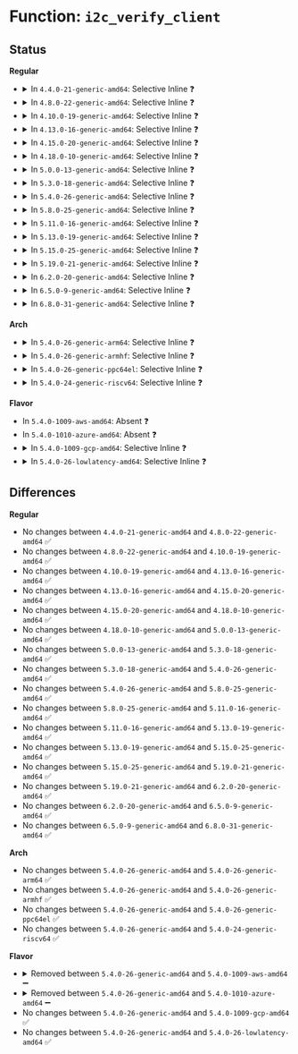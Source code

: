# Function: <code>i2c_verify_client</code>

## Status
<b>Regular</b>
<ul>
<li>
<details>
<summary>In <code>4.4.0-21-generic-amd64</code>: Selective Inline ❓</summary>

```c
struct i2c_client * i2c_verify_client(struct device * dev)
```

```json
{
  "name": "i2c_verify_client",
  "collision_type": "Unique Global",
  "inline_type": "Selective",
  "funcs": [
    {
      "addr": 18446744071585627877,
      "name": "i2c_verify_client",
      "external": true,
      "loc": "drivers/i2c/i2c-core.c:845",
      "file": "drivers/i2c/i2c-core.c",
      "inline": "not declared, inlined",
      "caller_inline": [
        "drivers/i2c/i2c-core.c:i2c_device_shutdown",
        "drivers/i2c/i2c-core.c:i2c_cmd",
        "drivers/i2c/i2c-core.c:i2c_device_remove",
        "drivers/i2c/i2c-core.c:i2c_device_probe",
        "drivers/i2c/i2c-core.c:i2c_device_match",
        "drivers/i2c/i2c-core.c:__unregister_dummy",
        "drivers/i2c/i2c-core.c:__unregister_client"
      ],
      "caller_func": []
    }
  ],
  "symbols": [
    {
      "addr": 18446744071585627936,
      "name": "i2c_verify_client",
      "section": ".text",
      "bind": "STB_GLOBAL",
      "size": 32
    }
  ]
}
```
</details>
</li>
<li>
<details>
<summary>In <code>4.8.0-22-generic-amd64</code>: Selective Inline ❓</summary>

```c
struct i2c_client * i2c_verify_client(struct device * dev)
```

```json
{
  "name": "i2c_verify_client",
  "collision_type": "Unique Global",
  "inline_type": "Selective",
  "funcs": [
    {
      "addr": 18446744071586023557,
      "name": "i2c_verify_client",
      "external": true,
      "loc": "drivers/i2c/i2c-core.c:978",
      "file": "drivers/i2c/i2c-core.c",
      "inline": "not declared, inlined",
      "caller_inline": [
        "drivers/i2c/i2c-core.c:i2c_cmd",
        "drivers/i2c/i2c-core.c:__unregister_dummy",
        "drivers/i2c/i2c-core.c:__unregister_client",
        "drivers/i2c/i2c-core.c:i2c_device_shutdown",
        "drivers/i2c/i2c-core.c:i2c_device_remove",
        "drivers/i2c/i2c-core.c:i2c_device_probe",
        "drivers/i2c/i2c-core.c:i2c_device_match"
      ],
      "caller_func": []
    }
  ],
  "symbols": [
    {
      "addr": 18446744071586023360,
      "name": "i2c_verify_client",
      "section": ".text",
      "bind": "STB_GLOBAL",
      "size": 32
    }
  ]
}
```
</details>
</li>
<li>
<details>
<summary>In <code>4.10.0-19-generic-amd64</code>: Selective Inline ❓</summary>

```c
struct i2c_client * i2c_verify_client(struct device * dev)
```

```json
{
  "name": "i2c_verify_client",
  "collision_type": "Unique Global",
  "inline_type": "Selective",
  "funcs": [
    {
      "addr": 18446744071586220421,
      "name": "i2c_verify_client",
      "external": true,
      "loc": "drivers/i2c/i2c-core.c:1115",
      "file": "drivers/i2c/i2c-core.c",
      "inline": "not declared, inlined",
      "caller_inline": [
        "drivers/i2c/i2c-core.c:i2c_cmd",
        "drivers/i2c/i2c-core.c:__unregister_dummy",
        "drivers/i2c/i2c-core.c:__unregister_client",
        "drivers/i2c/i2c-core.c:i2c_device_shutdown",
        "drivers/i2c/i2c-core.c:i2c_device_remove",
        "drivers/i2c/i2c-core.c:i2c_device_probe",
        "drivers/i2c/i2c-core.c:i2c_device_match"
      ],
      "caller_func": []
    }
  ],
  "symbols": [
    {
      "addr": 18446744071586220224,
      "name": "i2c_verify_client",
      "section": ".text",
      "bind": "STB_GLOBAL",
      "size": 32
    }
  ]
}
```
</details>
</li>
<li>
<details>
<summary>In <code>4.13.0-16-generic-amd64</code>: Selective Inline ❓</summary>

```c
struct i2c_client * i2c_verify_client(struct device * dev)
```

```json
{
  "name": "i2c_verify_client",
  "collision_type": "Unique Global",
  "inline_type": "Selective",
  "funcs": [
    {
      "addr": 18446744071586314476,
      "name": "i2c_verify_client",
      "external": true,
      "loc": "drivers/i2c/i2c-core-base.c:517",
      "file": "drivers/i2c/i2c-core-base.c",
      "inline": "not declared, inlined",
      "caller_inline": [
        "drivers/i2c/i2c-core-base.c:i2c_device_match"
      ],
      "caller_func": []
    }
  ],
  "symbols": [
    {
      "addr": 18446744071586309392,
      "name": "i2c_verify_client",
      "section": ".text",
      "bind": "STB_GLOBAL",
      "size": 29
    }
  ]
}
```
</details>
</li>
<li>
<details>
<summary>In <code>4.15.0-20-generic-amd64</code>: Selective Inline ❓</summary>

```c
struct i2c_client * i2c_verify_client(struct device * dev)
```

```json
{
  "name": "i2c_verify_client",
  "collision_type": "Unique Global",
  "inline_type": "Selective",
  "funcs": [
    {
      "addr": 18446744071586777164,
      "name": "i2c_verify_client",
      "external": true,
      "loc": "drivers/i2c/i2c-core-base.c:522",
      "file": "drivers/i2c/i2c-core-base.c",
      "inline": "not declared, inlined",
      "caller_inline": [
        "drivers/i2c/i2c-core-base.c:i2c_device_match"
      ],
      "caller_func": []
    }
  ],
  "symbols": [
    {
      "addr": 18446744071586772912,
      "name": "i2c_verify_client",
      "section": ".text",
      "bind": "STB_GLOBAL",
      "size": 29
    }
  ]
}
```
</details>
</li>
<li>
<details>
<summary>In <code>4.18.0-10-generic-amd64</code>: Selective Inline ❓</summary>

```c
struct i2c_client * i2c_verify_client(struct device * dev)
```

```json
{
  "name": "i2c_verify_client",
  "collision_type": "Unique Global",
  "inline_type": "Selective",
  "funcs": [
    {
      "addr": 18446744071587045685,
      "name": "i2c_verify_client",
      "external": true,
      "loc": "drivers/i2c/i2c-core-base.c:503",
      "file": "drivers/i2c/i2c-core-base.c",
      "inline": "not declared, inlined",
      "caller_inline": [
        "drivers/i2c/i2c-core-base.c:i2c_cmd",
        "drivers/i2c/i2c-core-base.c:i2c_device_shutdown",
        "drivers/i2c/i2c-core-base.c:i2c_device_remove",
        "drivers/i2c/i2c-core-base.c:i2c_device_probe",
        "drivers/i2c/i2c-core-base.c:i2c_device_match"
      ],
      "caller_func": []
    }
  ],
  "symbols": [
    {
      "addr": 18446744071587045584,
      "name": "i2c_verify_client",
      "section": ".text",
      "bind": "STB_GLOBAL",
      "size": 29
    }
  ]
}
```
</details>
</li>
<li>
<details>
<summary>In <code>5.0.0-13-generic-amd64</code>: Selective Inline ❓</summary>

```c
struct i2c_client * i2c_verify_client(struct device * dev)
```

```json
{
  "name": "i2c_verify_client",
  "collision_type": "Unique Global",
  "inline_type": "Selective",
  "funcs": [
    {
      "addr": 18446744071587205781,
      "name": "i2c_verify_client",
      "external": true,
      "loc": "drivers/i2c/i2c-core-base.c:515",
      "file": "drivers/i2c/i2c-core-base.c",
      "inline": "not declared, inlined",
      "caller_inline": [
        "drivers/i2c/i2c-core-base.c:i2c_cmd",
        "drivers/i2c/i2c-core-base.c:i2c_device_shutdown",
        "drivers/i2c/i2c-core-base.c:i2c_device_remove",
        "drivers/i2c/i2c-core-base.c:i2c_device_probe",
        "drivers/i2c/i2c-core-base.c:i2c_device_match"
      ],
      "caller_func": []
    }
  ],
  "symbols": [
    {
      "addr": 18446744071587205680,
      "name": "i2c_verify_client",
      "section": ".text",
      "bind": "STB_GLOBAL",
      "size": 29
    }
  ]
}
```
</details>
</li>
<li>
<details>
<summary>In <code>5.3.0-18-generic-amd64</code>: Selective Inline ❓</summary>

```c
struct i2c_client * i2c_verify_client(struct device * dev)
```

```json
{
  "name": "i2c_verify_client",
  "collision_type": "Unique Global",
  "inline_type": "Selective",
  "funcs": [
    {
      "addr": 18446744071587471269,
      "name": "i2c_verify_client",
      "external": true,
      "loc": "drivers/i2c/i2c-core-base.c:513",
      "file": "drivers/i2c/i2c-core-base.c",
      "inline": "not declared, inlined",
      "caller_inline": [
        "drivers/i2c/i2c-core-base.c:i2c_cmd",
        "drivers/i2c/i2c-core-base.c:__unregister_dummy",
        "drivers/i2c/i2c-core-base.c:i2c_device_shutdown",
        "drivers/i2c/i2c-core-base.c:i2c_device_remove",
        "drivers/i2c/i2c-core-base.c:i2c_device_probe",
        "drivers/i2c/i2c-core-base.c:i2c_device_match"
      ],
      "caller_func": []
    }
  ],
  "symbols": [
    {
      "addr": 18446744071587471168,
      "name": "i2c_verify_client",
      "section": ".text",
      "bind": "STB_GLOBAL",
      "size": 29
    }
  ]
}
```
</details>
</li>
<li>
<details>
<summary>In <code>5.4.0-26-generic-amd64</code>: Selective Inline ❓</summary>

```c
struct i2c_client * i2c_verify_client(struct device * dev)
```

```json
{
  "name": "i2c_verify_client",
  "collision_type": "Unique Global",
  "inline_type": "Selective",
  "funcs": [
    {
      "addr": 18446744071587674389,
      "name": "i2c_verify_client",
      "external": true,
      "loc": "drivers/i2c/i2c-core-base.c:518",
      "file": "drivers/i2c/i2c-core-base.c",
      "inline": "not declared, inlined",
      "caller_inline": [
        "drivers/i2c/i2c-core-base.c:i2c_cmd",
        "drivers/i2c/i2c-core-base.c:__unregister_dummy",
        "drivers/i2c/i2c-core-base.c:i2c_device_shutdown",
        "drivers/i2c/i2c-core-base.c:i2c_device_remove",
        "drivers/i2c/i2c-core-base.c:i2c_device_probe",
        "drivers/i2c/i2c-core-base.c:i2c_device_match"
      ],
      "caller_func": []
    }
  ],
  "symbols": [
    {
      "addr": 18446744071587674288,
      "name": "i2c_verify_client",
      "section": ".text",
      "bind": "STB_GLOBAL",
      "size": 29
    }
  ]
}
```
</details>
</li>
<li>
<details>
<summary>In <code>5.8.0-25-generic-amd64</code>: Selective Inline ❓</summary>

```c
struct i2c_client * i2c_verify_client(struct device * dev)
```

```json
{
  "name": "i2c_verify_client",
  "collision_type": "Unique Global",
  "inline_type": "Selective",
  "funcs": [
    {
      "addr": 18446744071588541973,
      "name": "i2c_verify_client",
      "external": true,
      "loc": "drivers/i2c/i2c-core-base.c:528",
      "file": "drivers/i2c/i2c-core-base.c",
      "inline": "not declared, inlined",
      "caller_inline": [
        "drivers/i2c/i2c-core-base.c:i2c_cmd",
        "drivers/i2c/i2c-core-base.c:__unregister_dummy",
        "drivers/i2c/i2c-core-base.c:i2c_device_shutdown",
        "drivers/i2c/i2c-core-base.c:i2c_device_remove",
        "drivers/i2c/i2c-core-base.c:i2c_device_probe",
        "drivers/i2c/i2c-core-base.c:i2c_device_match"
      ],
      "caller_func": [
        "drivers/i2c/i2c-core-acpi.c:i2c_acpi_notify"
      ]
    }
  ],
  "symbols": [
    {
      "addr": 18446744071588541872,
      "name": "i2c_verify_client",
      "section": ".text",
      "bind": "STB_GLOBAL",
      "size": 29
    }
  ]
}
```
</details>
</li>
<li>
<details>
<summary>In <code>5.11.0-16-generic-amd64</code>: Selective Inline ❓</summary>

```c
struct i2c_client * i2c_verify_client(struct device * dev)
```

```json
{
  "name": "i2c_verify_client",
  "collision_type": "Unique Global",
  "inline_type": "Selective",
  "funcs": [
    {
      "addr": 18446744071588566981,
      "name": "i2c_verify_client",
      "external": true,
      "loc": "drivers/i2c/i2c-core-base.c:656",
      "file": "drivers/i2c/i2c-core-base.c",
      "inline": "not declared, inlined",
      "caller_inline": [
        "drivers/i2c/i2c-core-base.c:i2c_cmd",
        "drivers/i2c/i2c-core-base.c:__unregister_dummy",
        "drivers/i2c/i2c-core-base.c:i2c_device_shutdown",
        "drivers/i2c/i2c-core-base.c:i2c_device_probe",
        "drivers/i2c/i2c-core-base.c:i2c_device_match"
      ],
      "caller_func": [
        "drivers/i2c/i2c-core-acpi.c:i2c_acpi_notify"
      ]
    }
  ],
  "symbols": [
    {
      "addr": 18446744071588566880,
      "name": "i2c_verify_client",
      "section": ".text",
      "bind": "STB_GLOBAL",
      "size": 29
    }
  ]
}
```
</details>
</li>
<li>
<details>
<summary>In <code>5.13.0-19-generic-amd64</code>: Selective Inline ❓</summary>

```c
struct i2c_client * i2c_verify_client(struct device * dev)
```

```json
{
  "name": "i2c_verify_client",
  "collision_type": "Unique Global",
  "inline_type": "Selective",
  "funcs": [
    {
      "addr": 18446744071588450197,
      "name": "i2c_verify_client",
      "external": true,
      "loc": "drivers/i2c/i2c-core-base.c:700",
      "file": "drivers/i2c/i2c-core-base.c",
      "inline": "not declared, inlined",
      "caller_inline": [
        "drivers/i2c/i2c-core-base.c:i2c_cmd",
        "drivers/i2c/i2c-core-base.c:__unregister_dummy",
        "drivers/i2c/i2c-core-base.c:i2c_device_shutdown",
        "drivers/i2c/i2c-core-base.c:i2c_device_probe",
        "drivers/i2c/i2c-core-base.c:i2c_device_match"
      ],
      "caller_func": [
        "drivers/i2c/i2c-core-acpi.c:i2c_acpi_notify"
      ]
    }
  ],
  "symbols": [
    {
      "addr": 18446744071588450096,
      "name": "i2c_verify_client",
      "section": ".text",
      "bind": "STB_GLOBAL",
      "size": 29
    }
  ]
}
```
</details>
</li>
<li>
<details>
<summary>In <code>5.15.0-25-generic-amd64</code>: Selective Inline ❓</summary>

```c
struct i2c_client * i2c_verify_client(struct device * dev)
```

```json
{
  "name": "i2c_verify_client",
  "collision_type": "Unique Global",
  "inline_type": "Selective",
  "funcs": [
    {
      "addr": 18446744071589118181,
      "name": "i2c_verify_client",
      "external": true,
      "loc": "drivers/i2c/i2c-core-base.c:701",
      "file": "drivers/i2c/i2c-core-base.c",
      "inline": "not declared, inlined",
      "caller_inline": [
        "drivers/i2c/i2c-core-base.c:i2c_cmd",
        "drivers/i2c/i2c-core-base.c:__unregister_dummy",
        "drivers/i2c/i2c-core-base.c:i2c_device_shutdown",
        "drivers/i2c/i2c-core-base.c:i2c_device_probe",
        "drivers/i2c/i2c-core-base.c:i2c_device_match"
      ],
      "caller_func": [
        "drivers/i2c/i2c-core-acpi.c:i2c_acpi_notify"
      ]
    }
  ],
  "symbols": [
    {
      "addr": 18446744071589118080,
      "name": "i2c_verify_client",
      "section": ".text",
      "bind": "STB_GLOBAL",
      "size": 29
    }
  ]
}
```
</details>
</li>
<li>
<details>
<summary>In <code>5.19.0-21-generic-amd64</code>: Selective Inline ❓</summary>

```c
struct i2c_client * i2c_verify_client(struct device * dev)
```

```json
{
  "name": "i2c_verify_client",
  "collision_type": "Unique Global",
  "inline_type": "Selective",
  "funcs": [
    {
      "addr": 18446744071590566165,
      "name": "i2c_verify_client",
      "external": true,
      "loc": "drivers/i2c/i2c-core-base.c:702",
      "file": "drivers/i2c/i2c-core-base.c",
      "inline": "not declared, inlined",
      "caller_inline": [
        "drivers/i2c/i2c-core-base.c:i2c_cmd",
        "drivers/i2c/i2c-core-base.c:__unregister_dummy",
        "drivers/i2c/i2c-core-base.c:i2c_device_shutdown",
        "drivers/i2c/i2c-core-base.c:i2c_device_probe",
        "drivers/i2c/i2c-core-base.c:i2c_device_match"
      ],
      "caller_func": [
        "drivers/i2c/i2c-core-acpi.c:i2c_acpi_notify"
      ]
    }
  ],
  "symbols": [
    {
      "addr": 18446744071590566000,
      "name": "i2c_verify_client",
      "section": ".text",
      "bind": "STB_GLOBAL",
      "size": 41
    }
  ]
}
```
</details>
</li>
<li>
<details>
<summary>In <code>6.2.0-20-generic-amd64</code>: Selective Inline ❓</summary>

```c
struct i2c_client * i2c_verify_client(struct device * dev)
```

```json
{
  "name": "i2c_verify_client",
  "collision_type": "Unique Global",
  "inline_type": "Selective",
  "funcs": [
    {
      "addr": 18446744071592221285,
      "name": "i2c_verify_client",
      "external": true,
      "loc": "drivers/i2c/i2c-core-base.c:703",
      "file": "drivers/i2c/i2c-core-base.c",
      "inline": "not declared, inlined",
      "caller_inline": [
        "drivers/i2c/i2c-core-base.c:i2c_cmd",
        "drivers/i2c/i2c-core-base.c:__unregister_dummy",
        "drivers/i2c/i2c-core-base.c:i2c_device_shutdown",
        "drivers/i2c/i2c-core-base.c:i2c_device_probe",
        "drivers/i2c/i2c-core-base.c:i2c_device_match"
      ],
      "caller_func": [
        "drivers/i2c/i2c-core-acpi.c:i2c_acpi_notify"
      ]
    }
  ],
  "symbols": [
    {
      "addr": 18446744071592221104,
      "name": "i2c_verify_client",
      "section": ".text",
      "bind": "STB_GLOBAL",
      "size": 41
    }
  ]
}
```
</details>
</li>
<li>
<details>
<summary>In <code>6.5.0-9-generic-amd64</code>: Selective Inline ❓</summary>

```c
struct i2c_client * i2c_verify_client(struct device * dev)
```

```json
{
  "name": "i2c_verify_client",
  "collision_type": "Unique Global",
  "inline_type": "Selective",
  "funcs": [
    {
      "addr": 18446744071592645749,
      "name": "i2c_verify_client",
      "external": true,
      "loc": "drivers/i2c/i2c-core-base.c:718",
      "file": "drivers/i2c/i2c-core-base.c",
      "inline": "not declared, inlined",
      "caller_inline": [
        "drivers/i2c/i2c-core-base.c:i2c_cmd",
        "drivers/i2c/i2c-core-base.c:__unregister_dummy",
        "drivers/i2c/i2c-core-base.c:i2c_find_device_by_fwnode",
        "drivers/i2c/i2c-core-base.c:i2c_device_shutdown",
        "drivers/i2c/i2c-core-base.c:i2c_device_probe",
        "drivers/i2c/i2c-core-base.c:i2c_device_match"
      ],
      "caller_func": []
    }
  ],
  "symbols": [
    {
      "addr": 18446744071592645568,
      "name": "i2c_verify_client",
      "section": ".text",
      "bind": "STB_GLOBAL",
      "size": 41
    }
  ]
}
```
</details>
</li>
<li>
<details>
<summary>In <code>6.8.0-31-generic-amd64</code>: Selective Inline ❓</summary>

```c
struct i2c_client * i2c_verify_client(struct device * dev)
```

```json
{
  "name": "i2c_verify_client",
  "collision_type": "Unique Global",
  "inline_type": "Selective",
  "funcs": [
    {
      "addr": 18446744071593390901,
      "name": "i2c_verify_client",
      "external": true,
      "loc": "drivers/i2c/i2c-core-base.c:721",
      "file": "drivers/i2c/i2c-core-base.c",
      "inline": "not declared, inlined",
      "caller_inline": [
        "drivers/i2c/i2c-core-base.c:i2c_cmd",
        "drivers/i2c/i2c-core-base.c:__unregister_dummy",
        "drivers/i2c/i2c-core-base.c:i2c_find_device_by_fwnode",
        "drivers/i2c/i2c-core-base.c:i2c_device_shutdown",
        "drivers/i2c/i2c-core-base.c:i2c_device_probe",
        "drivers/i2c/i2c-core-base.c:i2c_device_match"
      ],
      "caller_func": []
    }
  ],
  "symbols": [
    {
      "addr": 18446744071593390720,
      "name": "i2c_verify_client",
      "section": ".text",
      "bind": "STB_GLOBAL",
      "size": 41
    }
  ]
}
```
</details>
</li>
</ul>
<b>Arch</b>
<ul>
<li>
<details>
<summary>In <code>5.4.0-26-generic-arm64</code>: Selective Inline ❓</summary>

```c
struct i2c_client * i2c_verify_client(struct device * dev)
```

```json
{
  "name": "i2c_verify_client",
  "collision_type": "Unique Global",
  "inline_type": "Selective",
  "funcs": [
    {
      "addr": 18446603336500832188,
      "name": "i2c_verify_client",
      "external": true,
      "loc": "drivers/i2c/i2c-core-base.c:518",
      "file": "drivers/i2c/i2c-core-base.c",
      "inline": "not declared, inlined",
      "caller_inline": [
        "drivers/i2c/i2c-core-base.c:i2c_cmd",
        "drivers/i2c/i2c-core-base.c:__unregister_dummy",
        "drivers/i2c/i2c-core-base.c:i2c_device_shutdown",
        "drivers/i2c/i2c-core-base.c:i2c_device_remove",
        "drivers/i2c/i2c-core-base.c:i2c_device_probe",
        "drivers/i2c/i2c-core-base.c:i2c_device_match"
      ],
      "caller_func": [
        "drivers/i2c/i2c-core-of.c:of_find_i2c_device_by_node"
      ]
    }
  ],
  "symbols": [
    {
      "addr": 18446603336500831968,
      "name": "i2c_verify_client",
      "section": ".text",
      "bind": "STB_GLOBAL",
      "size": 60
    }
  ]
}
```
</details>
</li>
<li>
<details>
<summary>In <code>5.4.0-26-generic-armhf</code>: Selective Inline ❓</summary>

```c
struct i2c_client * i2c_verify_client(struct device * dev)
```

```json
{
  "name": "i2c_verify_client",
  "collision_type": "Unique Global",
  "inline_type": "Selective",
  "funcs": [
    {
      "addr": 3233349872,
      "name": "i2c_verify_client",
      "external": true,
      "loc": "drivers/i2c/i2c-core-base.c:518",
      "file": "drivers/i2c/i2c-core-base.c",
      "inline": "not declared, inlined",
      "caller_inline": [
        "drivers/i2c/i2c-core-base.c:i2c_cmd",
        "drivers/i2c/i2c-core-base.c:__unregister_dummy",
        "drivers/i2c/i2c-core-base.c:i2c_device_shutdown",
        "drivers/i2c/i2c-core-base.c:i2c_device_remove",
        "drivers/i2c/i2c-core-base.c:i2c_device_probe",
        "drivers/i2c/i2c-core-base.c:i2c_device_match"
      ],
      "caller_func": [
        "drivers/i2c/i2c-core-of.c:of_find_i2c_device_by_node"
      ]
    }
  ],
  "symbols": [
    {
      "addr": 3233349700,
      "name": "i2c_verify_client",
      "section": ".text",
      "bind": "STB_GLOBAL",
      "size": 48
    }
  ]
}
```
</details>
</li>
<li>
<details>
<summary>In <code>5.4.0-26-generic-ppc64el</code>: Selective Inline ❓</summary>

```c
struct i2c_client * i2c_verify_client(struct device * dev)
```

```json
{
  "name": "i2c_verify_client",
  "collision_type": "Unique Global",
  "inline_type": "Selective",
  "funcs": [
    {
      "addr": 13835058055294290224,
      "name": "i2c_verify_client",
      "external": true,
      "loc": "drivers/i2c/i2c-core-base.c:518",
      "file": "drivers/i2c/i2c-core-base.c",
      "inline": "not declared, inlined",
      "caller_inline": [
        "drivers/i2c/i2c-core-base.c:i2c_cmd",
        "drivers/i2c/i2c-core-base.c:__unregister_dummy",
        "drivers/i2c/i2c-core-base.c:i2c_device_shutdown",
        "drivers/i2c/i2c-core-base.c:i2c_device_remove",
        "drivers/i2c/i2c-core-base.c:i2c_device_probe",
        "drivers/i2c/i2c-core-base.c:i2c_device_match"
      ],
      "caller_func": [
        "drivers/i2c/i2c-core-of.c:of_find_i2c_device_by_node"
      ]
    }
  ],
  "symbols": [
    {
      "addr": 13835058055294290048,
      "name": "i2c_verify_client",
      "section": ".text",
      "bind": "STB_GLOBAL",
      "size": 56
    }
  ]
}
```
</details>
</li>
<li>
<details>
<summary>In <code>5.4.0-24-generic-riscv64</code>: Selective Inline ❓</summary>

```c
struct i2c_client * i2c_verify_client(struct device * dev)
```

```json
{
  "name": "i2c_verify_client",
  "collision_type": "Unique Global",
  "inline_type": "Selective",
  "funcs": [
    {
      "addr": 18446743936277638374,
      "name": "i2c_verify_client",
      "external": true,
      "loc": "drivers/i2c/i2c-core-base.c:518",
      "file": "drivers/i2c/i2c-core-base.c",
      "inline": "not declared, inlined",
      "caller_inline": [
        "drivers/i2c/i2c-core-base.c:i2c_cmd",
        "drivers/i2c/i2c-core-base.c:__unregister_dummy",
        "drivers/i2c/i2c-core-base.c:i2c_device_shutdown",
        "drivers/i2c/i2c-core-base.c:i2c_device_remove",
        "drivers/i2c/i2c-core-base.c:i2c_device_probe",
        "drivers/i2c/i2c-core-base.c:i2c_device_match"
      ],
      "caller_func": [
        "drivers/i2c/i2c-core-of.c:of_find_i2c_device_by_node"
      ]
    }
  ],
  "symbols": [
    {
      "addr": 18446743936277638188,
      "name": "i2c_verify_client",
      "section": ".text",
      "bind": "STB_GLOBAL",
      "size": 52
    }
  ]
}
```
</details>
</li>
</ul>
<b>Flavor</b>
<ul>
<li>
In <code>5.4.0-1009-aws-amd64</code>: Absent ❓
</li>
<li>
In <code>5.4.0-1010-azure-amd64</code>: Absent ❓
</li>
<li>
<details>
<summary>In <code>5.4.0-1009-gcp-amd64</code>: Selective Inline ❓</summary>

```c
struct i2c_client * i2c_verify_client(struct device * dev)
```

```json
{
  "name": "i2c_verify_client",
  "collision_type": "Unique Global",
  "inline_type": "Selective",
  "funcs": [
    {
      "addr": 18446744071587625637,
      "name": "i2c_verify_client",
      "external": true,
      "loc": "drivers/i2c/i2c-core-base.c:518",
      "file": "drivers/i2c/i2c-core-base.c",
      "inline": "not declared, inlined",
      "caller_inline": [
        "drivers/i2c/i2c-core-base.c:i2c_cmd",
        "drivers/i2c/i2c-core-base.c:__unregister_dummy",
        "drivers/i2c/i2c-core-base.c:i2c_device_shutdown",
        "drivers/i2c/i2c-core-base.c:i2c_device_remove",
        "drivers/i2c/i2c-core-base.c:i2c_device_probe",
        "drivers/i2c/i2c-core-base.c:i2c_device_match"
      ],
      "caller_func": []
    }
  ],
  "symbols": [
    {
      "addr": 18446744071587625536,
      "name": "i2c_verify_client",
      "section": ".text",
      "bind": "STB_GLOBAL",
      "size": 29
    }
  ]
}
```
</details>
</li>
<li>
<details>
<summary>In <code>5.4.0-26-lowlatency-amd64</code>: Selective Inline ❓</summary>

```c
struct i2c_client * i2c_verify_client(struct device * dev)
```

```json
{
  "name": "i2c_verify_client",
  "collision_type": "Unique Global",
  "inline_type": "Selective",
  "funcs": [
    {
      "addr": 18446744071587736757,
      "name": "i2c_verify_client",
      "external": true,
      "loc": "drivers/i2c/i2c-core-base.c:518",
      "file": "drivers/i2c/i2c-core-base.c",
      "inline": "not declared, inlined",
      "caller_inline": [
        "drivers/i2c/i2c-core-base.c:i2c_cmd",
        "drivers/i2c/i2c-core-base.c:__unregister_dummy",
        "drivers/i2c/i2c-core-base.c:i2c_device_shutdown",
        "drivers/i2c/i2c-core-base.c:i2c_device_remove",
        "drivers/i2c/i2c-core-base.c:i2c_device_probe",
        "drivers/i2c/i2c-core-base.c:i2c_device_match"
      ],
      "caller_func": []
    }
  ],
  "symbols": [
    {
      "addr": 18446744071587736656,
      "name": "i2c_verify_client",
      "section": ".text",
      "bind": "STB_GLOBAL",
      "size": 29
    }
  ]
}
```
</details>
</li>
</ul>

## Differences
<b>Regular</b>
<ul>
<li>
No changes between <code>4.4.0-21-generic-amd64</code> and <code>4.8.0-22-generic-amd64</code> ✅
</li>
<li>
No changes between <code>4.8.0-22-generic-amd64</code> and <code>4.10.0-19-generic-amd64</code> ✅
</li>
<li>
No changes between <code>4.10.0-19-generic-amd64</code> and <code>4.13.0-16-generic-amd64</code> ✅
</li>
<li>
No changes between <code>4.13.0-16-generic-amd64</code> and <code>4.15.0-20-generic-amd64</code> ✅
</li>
<li>
No changes between <code>4.15.0-20-generic-amd64</code> and <code>4.18.0-10-generic-amd64</code> ✅
</li>
<li>
No changes between <code>4.18.0-10-generic-amd64</code> and <code>5.0.0-13-generic-amd64</code> ✅
</li>
<li>
No changes between <code>5.0.0-13-generic-amd64</code> and <code>5.3.0-18-generic-amd64</code> ✅
</li>
<li>
No changes between <code>5.3.0-18-generic-amd64</code> and <code>5.4.0-26-generic-amd64</code> ✅
</li>
<li>
No changes between <code>5.4.0-26-generic-amd64</code> and <code>5.8.0-25-generic-amd64</code> ✅
</li>
<li>
No changes between <code>5.8.0-25-generic-amd64</code> and <code>5.11.0-16-generic-amd64</code> ✅
</li>
<li>
No changes between <code>5.11.0-16-generic-amd64</code> and <code>5.13.0-19-generic-amd64</code> ✅
</li>
<li>
No changes between <code>5.13.0-19-generic-amd64</code> and <code>5.15.0-25-generic-amd64</code> ✅
</li>
<li>
No changes between <code>5.15.0-25-generic-amd64</code> and <code>5.19.0-21-generic-amd64</code> ✅
</li>
<li>
No changes between <code>5.19.0-21-generic-amd64</code> and <code>6.2.0-20-generic-amd64</code> ✅
</li>
<li>
No changes between <code>6.2.0-20-generic-amd64</code> and <code>6.5.0-9-generic-amd64</code> ✅
</li>
<li>
No changes between <code>6.5.0-9-generic-amd64</code> and <code>6.8.0-31-generic-amd64</code> ✅
</li>
</ul>
<b>Arch</b>
<ul>
<li>
No changes between <code>5.4.0-26-generic-amd64</code> and <code>5.4.0-26-generic-arm64</code> ✅
</li>
<li>
No changes between <code>5.4.0-26-generic-amd64</code> and <code>5.4.0-26-generic-armhf</code> ✅
</li>
<li>
No changes between <code>5.4.0-26-generic-amd64</code> and <code>5.4.0-26-generic-ppc64el</code> ✅
</li>
<li>
No changes between <code>5.4.0-26-generic-amd64</code> and <code>5.4.0-24-generic-riscv64</code> ✅
</li>
</ul>
<b>Flavor</b>
<ul>
<li>
<details>
<summary>Removed between <code>5.4.0-26-generic-amd64</code> and <code>5.4.0-1009-aws-amd64</code> ➖</summary>

```c
struct i2c_client * i2c_verify_client(struct device * dev)
```
</details>
</li>
<li>
<details>
<summary>Removed between <code>5.4.0-26-generic-amd64</code> and <code>5.4.0-1010-azure-amd64</code> ➖</summary>

```c
struct i2c_client * i2c_verify_client(struct device * dev)
```
</details>
</li>
<li>
No changes between <code>5.4.0-26-generic-amd64</code> and <code>5.4.0-1009-gcp-amd64</code> ✅
</li>
<li>
No changes between <code>5.4.0-26-generic-amd64</code> and <code>5.4.0-26-lowlatency-amd64</code> ✅
</li>
</ul>
